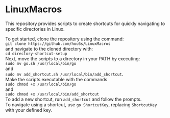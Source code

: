 # LinuxMacros

This repository provides scripts to create shortcuts for quickly navigating to specific directories in Linux.  
  
To get started, clone the repository using the command:  
    `git clone https://github.com/hou6s/LinuxMacros`   
and navigate to the cloned directory with:  
    `cd directory-shortcut-setup`  
Next, move the scripts to a directory in your PATH by executing:   
    `sudo mv go.sh /usr/local/bin/go`   
and  
    `sudo mv add_shortcut.sh /usr/local/bin/add_shortcut`.   
Make the scripts executable with the commands   
    `sudo chmod +x /usr/local/bin/go`  
and  
    `sudo chmod +x /usr/local/bin/add_shortcut`   
To add a new shortcut, run `add_shortcut` and follow the prompts.   
To navigate using a shortcut, use `go ShortcutKey`, replacing `ShortcutKey` with your defined key.   

